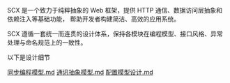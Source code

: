 SCX 是一个致力于纯粹抽象的 Web 框架，提供 HTTP 通信、数据访问层抽象和依赖注入等基础功能， 帮助开发者构建简洁、高效的应用系统。

SCX 遵循一套统一而连贯的设计体系，保持各模块在编程模型、接口风格、异常处理与命名规范上的一致性。

以下是设计细节

[同步编程模型.md](./sync-model.md)
[通讯抽象模型.md](./network-abstraction.md)
[配置模型设计.md](./config-design.md)
